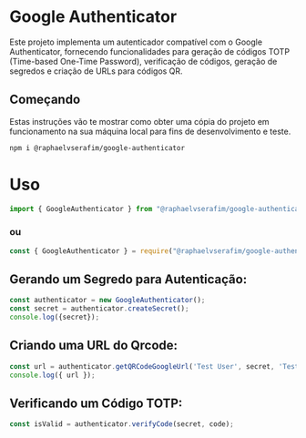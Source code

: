 # Google Authenticator

Este projeto implementa um autenticador compatível com o Google Authenticator, fornecendo funcionalidades para geração de códigos TOTP (Time-based One-Time Password), verificação de códigos, geração de segredos e criação de URLs para códigos QR.

## Começando

Estas instruções vão te mostrar como obter uma cópia do projeto em funcionamento na sua máquina local para fins de desenvolvimento e teste.

```sh
npm i @raphaelvserafim/google-authenticator
```

# Uso
```ts
import { GoogleAuthenticator } from "@raphaelvserafim/google-authenticator";
```
### ou
```js
const { GoogleAuthenticator } = require("@raphaelvserafim/google-authenticator");
```

## Gerando um Segredo para Autenticação:
```js
const authenticator = new GoogleAuthenticator();
const secret = authenticator.createSecret();
console.log({secret});
``` 

## Criando uma URL do Qrcode:
```js
const url = authenticator.getQRCodeGoogleUrl('Test User', secret, 'Test Title');
console.log({ url });
``` 

## Verificando um Código TOTP:
```js
const isValid = authenticator.verifyCode(secret, code);
``` 
